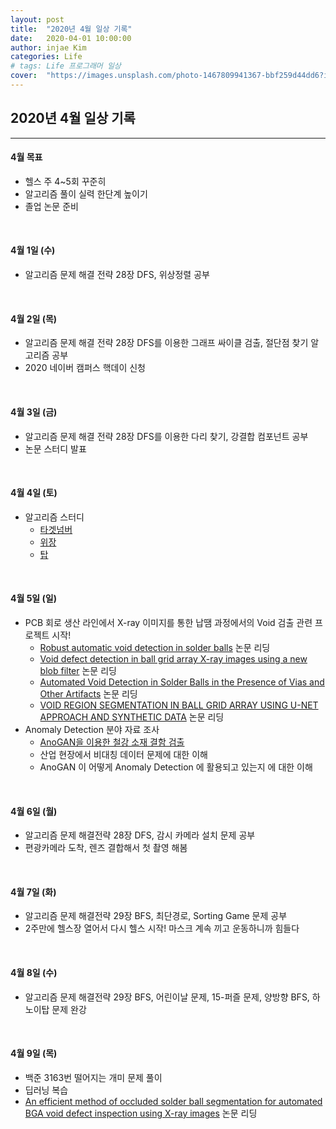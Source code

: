 ```yaml
---
layout: post
title:  "2020년 4월 일상 기록"
date:   2020-04-01 10:00:00
author: injae Kim
categories: Life
# tags:	Life 프로그래머 일상
cover:  "https://images.unsplash.com/photo-1467809941367-bbf259d44dd6?ixlib=rb-1.2.1&auto=format&fit=crop&w=890&q=80"
---
```


##  2020년 4월 일상 기록
---

#### 4월 목표

- 헬스 주 4~5회 꾸준히
- 알고리즘 풀이 실력 한단계 높이기
- 졸업 논문 준비

<br/>

#### 4월 1일 (수)

- 알고리즘 문제 해결 전략 28장 DFS, 위상정렬 공부

<br/>

#### 4월 2일 (목)

- 알고리즘 문제 해결 전략 28장 DFS를 이용한 그래프 싸이클 검출, 절단점 찾기 알고리즘 공부
- 2020 네이버 캠퍼스 핵데이 신청

<br/>

#### 4월 3일 (금)

- 알고리즘 문제 해결 전략 28장 DFS를 이용한 다리 찾기, 강결합 컴포넌트 공부
- 논문 스터디 발표

<br/>

#### 4월 4일 (토)

- 알고리즘 스터디
  - [타겟넘버](https://programmers.co.kr/learn/courses/30/lessons/43165)
  - [위장](https://programmers.co.kr/learn/courses/30/lessons/42578)
  - [탑](https://programmers.co.kr/learn/courses/30/lessons/42588)

<br/>

#### 4월 5일 (일)

- PCB 회로 생산 라인에서 X-ray 이미지를 통한 납땜 과정에서의 Void 검출 관련 프로젝트 시작!
  - [Robust automatic void detection in solder balls](https://www.researchgate.net/publication/224150120_Robust_automatic_void_detection_in_solder_balls) 논문 리딩
  - [Void defect detection in ball grid array X-ray images using a new blob filter](https://www.semanticscholar.org/paper/Void-defect-detection-in-ball-grid-array-X-ray-a-Peng-Nam/1e9c6e76e2667e8466f5fbe75d6c4ea13f722ae1) 논문 리딩
  - [Automated Void Detection in Solder Balls in the Presence of Vias and Other Artifacts](https://www.semanticscholar.org/paper/Automated-Void-Detection-in-Solder-Balls-in-the-of-Said-Bennett/19ae5b60520e18eeabc2926c01c79f7f6be4354c) 논문 리딩
  - [VOID REGION SEGMENTATION IN BALL GRID ARRAY USING U-NET APPROACH AND SYNTHETIC DATA](https://arxiv.org/pdf/1907.04222.pdf) 논문 리딩
- Anomaly Detection 분야 자료 조사
  - [AnoGAN을 이용한 철강 소재 결함 검출](https://www.slideshare.net/HYEJINLIM10/anogan-ai-127348006)
  - 산업 현장에서 비대칭 데이터 문제에 대한 이해
  - AnoGAN 이 어떻게 Anomaly Detection 에 활용되고 있는지 에 대한 이해

<br/>

#### 4월 6일 (월)

- 알고리즘 문제 해결전략 28장 DFS, 감시 카메라 설치 문제 공부
- 편광카메라 도착, 렌즈 결합해서 첫 촬영 해봄

<br/>

#### 4월 7일 (화)

- 알고리즘 문제 해결전략 29장 BFS, 최단경로, Sorting Game 문제 공부
- 2주만에 헬스장 열어서 다시 헬스 시작! 마스크 계속 끼고 운동하니까 힘들다

<br/>

#### 4월 8일 (수)

- 알고리즘 문제 해결전략 29장 BFS, 어린이날 문제, 15-퍼즐 문제, 양방향 BFS, 하노이탑 문제 완강

<br/>

#### 4월 9일 (목)

- 백준 3163번 떨어지는 개미 문제 풀이
- 딥러닝 복습
- [An efficient method of occluded solder ball segmentation for automated BGA void defect inspection using X-ray images](https://www.semanticscholar.org/paper/An-efficient-method-of-occluded-solder-ball-for-BGA-Nuanprasert-Baba/3d49419c464ca6fa5ee692809347c4eb4fb96693) 논문 리딩

<br/>